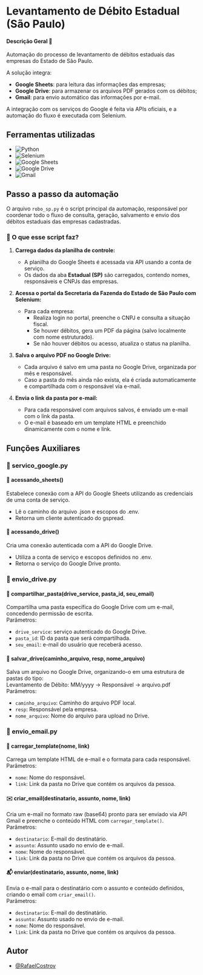 # Levantamento de Débito Estadual (São Paulo)

#### Descrição Geral 📌

Automação do processo de levantamento de débitos estaduais das empresas do Estado de São Paulo.

A solução integra:
- **Google Sheets**: para leitura das informações das empresas;
- **Google Drive**: para armazenar os arquivos PDF gerados com os débitos;
- **Gmail**: para envio automático das informações por e-mail.

A integração com os serviços do Google é feita via APIs oficiais, e a automação do fluxo é executada com Selenium.


## Ferramentas utilizadas

- ![Python](https://img.shields.io/badge/Python-3776AB?style=for-the-badge&logo=python&logoColor=white)
- ![Selenium](https://img.shields.io/badge/Selenium-43B02A?style=for-the-badge&logo=selenium&logoColor=white)
- ![Google Sheets](https://img.shields.io/badge/Google%20Sheets-34A853?style=for-the-badge&logo=google-sheets&logoColor=white)
- ![Google Drive](https://img.shields.io/badge/Google%20Drive-4285F4?style=for-the-badge&logo=google-drive&logoColor=white)
- ![Gmail](https://img.shields.io/badge/Gmail-D14836?style=for-the-badge&logo=gmail&logoColor=white)


## Passo a passo da automação

O arquivo `robo_sp.py` é o script principal da automação, responsável por coordenar todo o fluxo de consulta, geração, salvamento e envio dos débitos estaduais das empresas cadastradas.

### 🤖 O que esse script faz?

1.  **Carrega dados da planilha de controle:**
    - A planilha do Google Sheets é acessada via API usando a conta de serviço.
    - Os dados da aba **Estadual (SP)** são carregados, contendo nomes, responsáveis e CNPJs das empresas.

2.  **Acessa o portal da Secretaria da Fazenda do Estado de São Paulo com Selenium:**
    - Para cada empresa:
      - Realiza login no portal, preenche o CNPJ e consulta a situação fiscal.
      - Se houver débitos, gera um PDF da página (salvo localmente com nome estruturado).
      - Se não houver débitos ou acesso, atualiza o status na planilha.

3. **Salva o arquivo PDF no Google Drive:**
   - Cada arquivo é salvo em uma pasta no Google Drive, organizada por mês e responsável.
   - Caso a pasta do mês ainda não exista, ela é criada automaticamente e compartilhada com o responsável via e-mail.

4. **Envia o link da pasta por e-mail:**
   - Para cada responsável com arquivos salvos, é enviado um e-mail com o link da pasta.
   - O e-mail é baseado em um template HTML e preenchido dinamicamente com o nome e link.


## Funções Auxiliares

### 📁 servico_google.py

#### 🔧 acessando_sheets()
Estabelece conexão com a API do Google Sheets utilizando as credenciais de uma conta de serviço.
- Lê o caminho do arquivo .json e escopos do .env.
- Retorna um cliente autenticado do gspread.

#### 🔧 acessando_drive()
Cria uma conexão autenticada com a API do Google Drive.
- Utiliza a conta de serviço e escopos definidos no .env.
- Retorna o serviço do Google Drive pronto.



### 📁 envio_drive.py

#### 📂 compartilhar_pasta(drive_service, pasta_id, seu_email)
Compartilha uma pasta específica do Google Drive com um e-mail, concedendo permissão de escrita.  
Parâmetros:
- `drive_service`: serviço autenticado do Google Drive.
- `pasta_id`: ID da pasta que será compartilhada.
- `seu_email`: e-mail do usuário que receberá acesso.

#### 💾 salvar_drive(caminho_arquivo, resp, nome_arquivo)
Salva um arquivo no Google Drive, organizando-o em uma estrutura de pastas do tipo:  
Levantamento de Débito: MM/yyyy → Responsável → arquivo.pdf  
Parâmetros:
- `caminho_arquivo`: Caminho do arquivo PDF local.
- `resp`: Responsável pela empresa.
- `nome_arquivo`: Nome do arquivo para upload no Drive.


### 📁 envio_email.py

#### 📄 carregar_template(nome, link)
Carrega um template HTML de e-mail e o formata para cada responsável.  
Parâmetros:
- `nome`: Nome do responsável.
- `link`: Link da pasta no Drive que contém os arquivos da pessoa.

#### ✉️ criar_email(destinatario, assunto, nome, link)
Cria um e-mail no formato raw (base64) pronto para ser enviado via API Gmail e preenche o conteúdo HTML com `carregar_template()`.  
Parâmetros:
- `destinatario`: E-mail do destinatário.
- `assunto`: Assunto usado no envio de e-mail.
- `nome`: Nome do responsável.
- `link`: Link da pasta no Drive que contém os arquivos da pessoa.

#### 📬 enviar(destinatario, assunto, nome, link)
Envia o e-mail para o destinatário com o assunto e conteúdo definidos, criando o email com `criar_email()`.  
Parâmetros:
- `destinatario`: E-mail do destinatário.
- `assunto`: Assunto usado no envio de e-mail.
- `nome`: Nome do responsável.
- `link`: Link da pasta no Drive que contém os arquivos da pessoa.

## Autor

- [@RafaelCostrov](https://github.com/RafaelCostrov)
